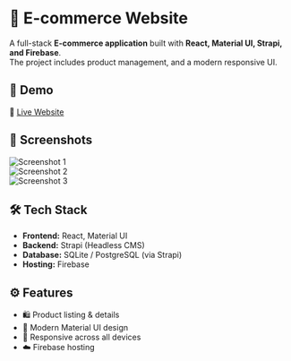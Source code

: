 # 🛒 E-commerce Website

A full-stack **E-commerce application** built with **React, Material UI, Strapi, and Firebase**.  
The project includes product management, and a modern responsive UI.

## 🚀 Demo
🔗 [Live Website](https://eccomerce-d66c7.web.app/)

## 📸 Screenshots
![Screenshot 1](https://drive.google.com/uc?export=view&id=1QJkLDedVg0R1OmGy2bevgl2LgPwewz43)  
![Screenshot 2](https://drive.google.com/uc?export=view&id=1KUIZc5Bm2nk6zfpmsyWgyiF04GP2yXyv)  
![Screenshot 3](https://drive.google.com/uc?export=view&id=1D_5EMLtaAqT_n9Qa3CSGdJk0M8h0uDwB)

## 🛠️ Tech Stack
- **Frontend:** React, Material UI  
- **Backend:** Strapi (Headless CMS)  
- **Database:** SQLite / PostgreSQL (via Strapi)  
- **Hosting:** Firebase  

## ⚙️ Features
- 🛍️ Product listing & details    
- 🎨 Modern Material UI design  
- 📱 Responsive across all devices  
- ☁️ Firebase hosting  

